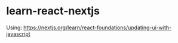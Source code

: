 # learn-react-nextjs
 Using: https://nextjs.org/learn/react-foundations/updating-ui-with-javascript
